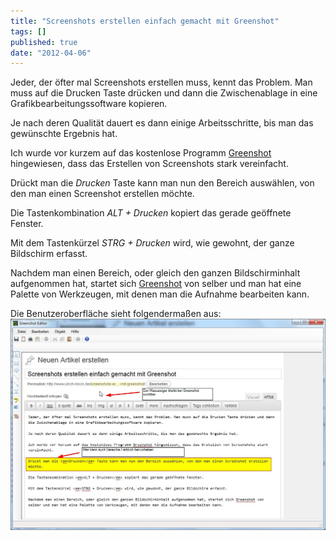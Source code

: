 ```yaml
---
title: "Screenshots erstellen einfach gemacht mit Greenshot"
tags: []
published: true
date: "2012-04-06"
---
```


Jeder, der öfter mal Screenshots erstellen muss, kennt das Problem. Man muss auf die Drucken Taste drücken und dann die Zwischenablage in eine Grafikbearbeitungssoftware kopieren.

Je nach deren Qualität dauert es dann einige Arbeitsschritte, bis man das gewünschte Ergebnis hat.

Ich wurde vor kurzem auf das kostenlose Programm [Greenshot](http://getgreenshot.org) hingewiesen, dass das Erstellen von Screenshots stark vereinfacht.

Drückt man die *Drucken* Taste kann man nun den Bereich auswählen, von den man einen Screenshot erstellen möchte.

Die Tastenkombination *ALT + Drucken* kopiert das gerade geöffnete Fenster.

Mit dem Tastenkürzel *STRG + Drucken* wird, wie gewohnt, der ganze Bildschirm erfasst.

Nachdem man einen Bereich, oder gleich den ganzen Bildschirminhalt aufgenommen hat, startet sich [Greenshot](http://getgreenshot.org) von selber und man hat eine Palette von Werkzeugen, mit denen man die Aufnahme bearbeiten kann.

Die Benutzeroberfläche sieht folgendermaßen aus:  
![Greenshot](./greenshot.jpg)


